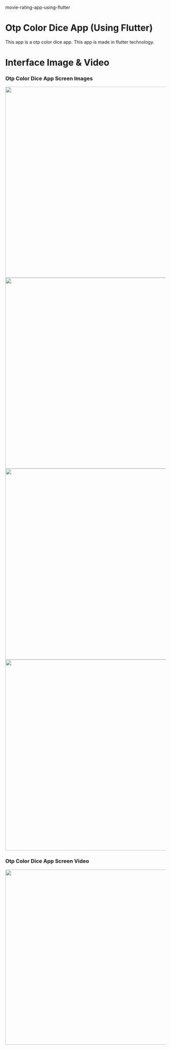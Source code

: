 movie-rating-app-using-flutter

# Otp Color Dice App (Using Flutter)

This app is a otp color dice app. This app is made in flutter technology.

# Interface Image & Video
<h3>Otp Color Dice  App Screen Images </h3>
<p>
<img src="https://user-images.githubusercontent.com/125340601/230705638-a2bfd65c-be5f-40d6-be65-e6d4e49257da.png" weight="500" height="600"/> 
<img src="https://user-images.githubusercontent.com/125340601/230705643-3256eb18-ec40-4fa8-b272-c0547f3f7a6e.png" weight="500" height="600"/>
<img src="https://user-images.githubusercontent.com/125340601/230705655-782ef7de-e808-42ec-863e-4a9b9ec56872.png" weight="500" height="600"/>
<img src="https://user-images.githubusercontent.com/125340601/230705666-0fa1a763-f12f-43d2-98b2-2b084558a26c.png" weight="500" height="600"/>

</p>


<h3> Otp Color Dice App Screen Video </h3>
<img src="https://user-images.githubusercontent.com/125340601/230705678-b3e2d8b0-56c8-4d90-836a-790f696e02fe.mp4" weight="450" height="550"/>









